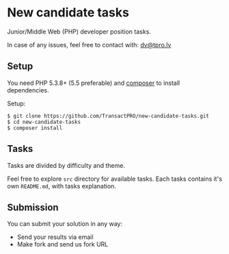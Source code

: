 New candidate tasks
===============

Junior/Middle Web (PHP) developer position tasks.

In case of any issues, feel free to contact with: [dv@tpro.lv](mailto:dv@tpro.lv)

## Setup
You need PHP 5.3.8+ (5.5 preferable) and [composer](https://getcomposer.org/) to install dependencies.

Setup:
```shell
$ git clone https://github.com/TransactPRO/new-candidate-tasks.git
$ cd new-candidate-tasks
$ composer install
```

## Tasks
Tasks are divided by difficulty and theme.

Feel free to explore `src` directory for available tasks. Each tasks contains it's own `README.md`, with tasks explanation.


## Submission
You can submit your solution in any way:
- Send your results via email
- Make fork and send us fork URL
